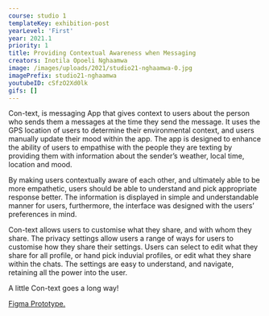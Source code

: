 ```yaml
---
course: studio 1
templateKey: exhibition-post
yearLevel: 'First'
year: 2021.1
priority: 1
title: Providing Contextual Awareness when Messaging
creators: Inotila Opoeli Nghaamwa
image: /images/uploads/2021/studio21-nghaamwa-0.jpg
imagePrefix: studio21-nghaamwa
youtubeID: cSfzO2Xd0lk
gifs: []
---
```


Con-text, is messaging App that gives context to users about the person who sends them a messages at the time they send the message. It uses the GPS location of users to determine their environmental context, and users manually update their mood within the app. The app is designed to enhance the ability of users to empathise with the people they are texting by providing them with information about the sender’s weather, local time, location and mood.

By making users contextually aware of each other, and ultimately able to be more empathetic, users should be able to understand and pick appropriate response better. The information is displayed in simple and understandable manner for users, furthermore, the interface was designed with the users’ preferences in mind.

Con-text allows users to customise what they share, and with whom they share. The privacy settings allow users a range of ways for users to customise how they share their settings. Users can select to edit what they share for all profile, or hand pick induvial profiles, or edit what they share within the chats. The settings are easy to understand, and navigate, retaining all the power into the user.

A little Con-text goes a long way!

[Figma Prototype.](https://www.figma.com/proto/bvbHMTGQum6vi1fG7YxgMP/final-product)
